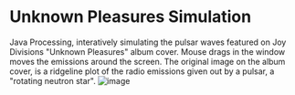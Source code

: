 # Unknown Pleasures Simulation
 Java Processing, interatively simulating the pulsar waves featured on Joy Divisions "Unknown Pleasures" album cover.
 Mouse drags in the window moves the emissions around the screen. The original image on the album cover, is a ridgeline plot of the radio emissions given out by a pulsar, a "rotating neutron star".
![image](https://github.com/user-attachments/assets/ef513e56-aff9-406c-8b62-6ea654e19b8b)

